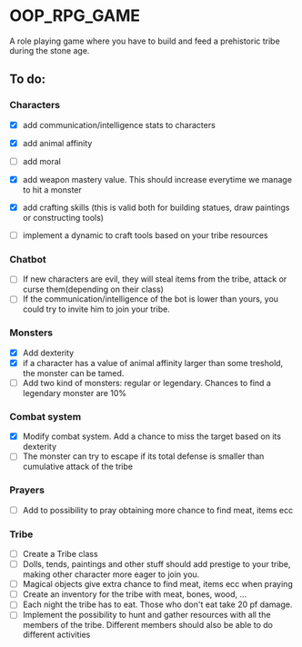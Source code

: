 # OOP_RPG_GAME

A role playing game where you have to build and feed a prehistoric tribe during the stone age. 

## To do: ##
### Characters ###
- [x] add communication/intelligence stats to characters
- [x] add animal affinity
- [ ] add moral 
- [x] add weapon mastery value. This should increase everytime we manage to hit a monster
- [x] add crafting skills (this is valid both for building statues, draw paintings or constructing tools)
- [ ] implement a dynamic to craft tools based on your tribe resources


### Chatbot ### 
- [ ] If new characters are evil, they will steal items from the tribe, attack or curse them(depending on their class)
- [ ] If the communication/intelligence of the bot is lower than yours, you could try to invite him to join your tribe. 

### Monsters ### 
- [x] Add dexterity
- [x] if a character has a value of animal affinity larger than some treshold, the monster can be tamed.
- [ ] Add two kind of monsters: regular or legendary. Chances to find a legendary monster are 10%

### Combat system ### 
- [x] Modify combat system. Add a chance to miss the target based on its dexterity
- [ ] The monster can try to escape if its total defense is smaller than cumulative attack of the tribe

### Prayers ###
- [ ] Add to possibility to pray obtaining more chance to find meat, items ecc

### Tribe ### 
- [ ] Create a Tribe class
- [ ] Dolls, tends, paintings and other stuff should add prestige to your tribe, making other character more eager to join you.
- [ ] Magical objects give extra chance to find meat, items ecc when praying
- [ ] Create an inventory for the tribe with meat, bones, wood, ...
- [ ] Each night the tribe has to eat. Those who don't eat take 20 pf damage.
- [ ] Implement the possibility to hunt and gather resources with all the members of the tribe. Different members should also be able to do different activities
